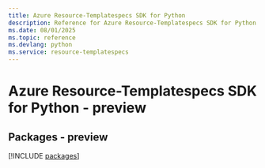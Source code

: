 ```yaml
---
title: Azure Resource-Templatespecs SDK for Python
description: Reference for Azure Resource-Templatespecs SDK for Python
ms.date: 08/01/2025
ms.topic: reference
ms.devlang: python
ms.service: resource-templatespecs
---
```

# Azure Resource-Templatespecs SDK for Python - preview
## Packages - preview
[!INCLUDE [packages](resource-templatespecs-index.md)]